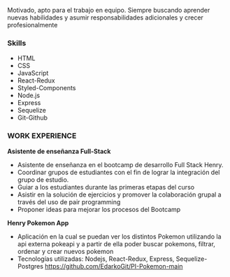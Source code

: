 Motivado, apto para el
trabajo en equipo.
Siempre buscando aprender
nuevas habilidades y asumir
responsabilidades
adicionales y crecer
profesionalmente

### Skills

- HTML
- CSS
- JavaScript
- React-Redux
- Styled-Components
- Node.js
- Express
- Sequelize
- Git-Github

### WORK EXPERIENCE

__Asistente de enseñanza Full-Stack__

- Asistente de enseñanza en el bootcamp de
desarrollo Full Stack Henry.
- Coordinar grupos de estudiantes con el fin de lograr
la integración del grupo de estudio.
- Guiar a los estudiantes durante las primeras etapas
del curso
- Asistir en la solución de ejercicios y promover la
colaboración grupal a través del uso de pair
programming
- Proponer ideas para mejorar los procesos del
Bootcamp

__Henry Pokemon App__

- Aplicación en la cual se puedan ver los distintos
Pokemon utilizando la api externa pokeapi y a partir
de ella poder buscar pokemons, filtrar, ordenar y
crear nuevos pokemon
- Tecnologías utilizadas: Nodejs, React-Redux, Express,
Sequelize-Postgres
https://github.com/EdarkoGit/PI-Pokemon-main
